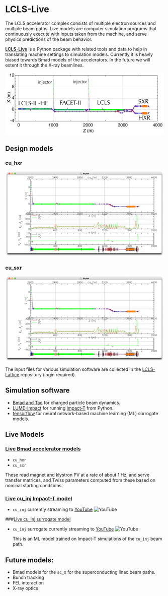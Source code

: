 # LCLS-Live

The LCLS accelerator complex consists of multiple electron sources and multiple beam paths.
Live models are computer simulation programs that continuously execute with inputs taken from the machine, and serve physics predictions of the beam behavior.

[**LCLS-Live**](http://github.com/slaclab/lcls-live) is a Python package with related tools and data to help in translating machine settings to simulation models. Currently it is heavly biased towards Bmad models of the accelerators. In the future we will extent it through the X-ray beamlines. 



![Screenshot](img/lcls_complex.png)




## Design models

### cu_hxr

![cu_hxr](img/tao_cu_hxr_design.png)

### cu_sxr

![cu_sxr](img/tao_cu_hxr_design.png)

The input files for various simulation software are collected in the [LCLS-Lattice](https://github.com/slaclab/lcls-lattice) repository (login required).
 


## Simulation software
- [Bmad and Tao](../bmad/index.md) for charged particle beam dynamics.
- [LUME-Impact](https://github.com/ChristopherMayes/lume-impact) for running [Impact-T](https://github.com/impact-lbl/IMPACT-T) from Python.
- [tensorflow](https://www.tensorflow.org/) for neural network-based machine learning (ML) surrogate models. 

## Live Models
### [Live Bmad accelerator models](https://github.com/slaclab/lcls_live_model)
  
- `cu_hxr`
- `cu_sxr`
    
These read magnet and klystron PV at a rate of about 1 Hz, and serve transfer matrices, and Twiss parameters computed from these based on nominal starting conditions.

### [Live cu_inj Impact-T model](https://github.com/ChristopherMayes/lume-impact-live-demo)




 - `cu_inj` currently streaming to <a href="https://www.youtube.com/watch?v=P6HYfpV6xXM" target="_blank">YouTube</a> ![YouTube](https://img.youtube.com/vi/P6HYfpV6xXM/0.jpg) 


###[Live cu_inj surrogate model](https://github.com/slaclab/lcls-cu-inj-live)
    
   
    
- `cu_inj` surrogate currently streaming to <a href="https://www.youtube.com/watch?v=BR-vFm_Gin4" target="_blank">YouTube</a>   ![YouTube](https://img.youtube.com/vi/BR-vFm_Gin4/0.jpg) 
    
    This is an ML model trained on Impact-T simulations of the `cu_inj` beam path. 




## Future models:
- Bmad models for the `sc_X` for the superconducting linac beam paths. 
- Bunch tracking 
- FEL interaction
- X-ray optics 



